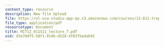 ```yaml
---
content_type: resource
description: New file Upload
file: https://ol-ocw-studio-app-qa.s3.amazonaws.com/courses/12-811-tropical-meteorology-spring-2011/d3e784f558f101dbd52d4f83fbadab91_MIT12_811S11_lecture_7.pdf
file_type: application/pdf
resourcetype: Document
title: MIT12_811S11_lecture_7.pdf
uid: d3e784f5-58f1-01db-d52d-4f83fbadab91
---
```

